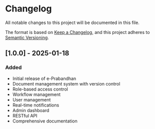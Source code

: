 # Changelog

All notable changes to this project will be documented in this file.

The format is based on [Keep a Changelog](https://keepachangelog.com/en/1.0.0/),
and this project adheres to [Semantic Versioning](https://semver.org/spec/v2.0.0.html).

## [1.0.0] - 2025-01-18

### Added
- Initial release of e-Prabandhan
- Document management system with version control
- Role-based access control
- Workflow management
- User management
- Real-time notifications
- Admin dashboard
- RESTful API
- Comprehensive documentation
